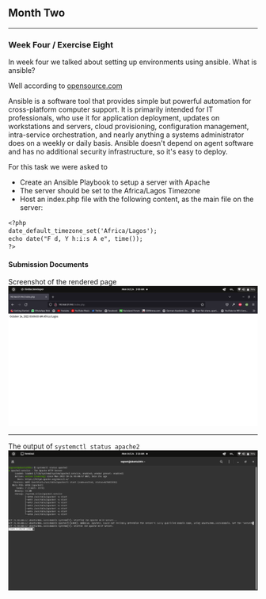 ## Month Two

---

### Week Four / Exercise Eight

In week four we talked about setting up environments using ansible. What is ansible?

Well according to [opensource.com](https://opensource.com/resources/what-ansible)

Ansible is a software tool that provides simple but powerful automation for cross-platform computer support. It is primarily intended for IT professionals, who use it for application deployment, updates on workstations and servers, cloud provisioning, configuration management, intra-service orchestration, and nearly anything a systems administrator does on a weekly or daily basis. Ansible doesn't depend on agent software and has no additional security infrastructure, so it's easy to deploy.

For this task we were asked to

- Create an Ansible Playbook to setup a server with Apache
- The server should be set to the Africa/Lagos Timezone
- Host an index.php file with the following content, as the main file on the server:

```
<?php
date_default_timezone_set('Africa/Lagos');
echo date("F d, Y h:i:s A e", time());
?>
```

#### Submission Documents

Screenshot of the rendered page
![alt](/month-two/week-four/exercise-eight/index-screenshot.png)

---

The output of `systemctl status apache2`
![alt](/month-two/week-four/exercise-eight/apache2-status.png)
